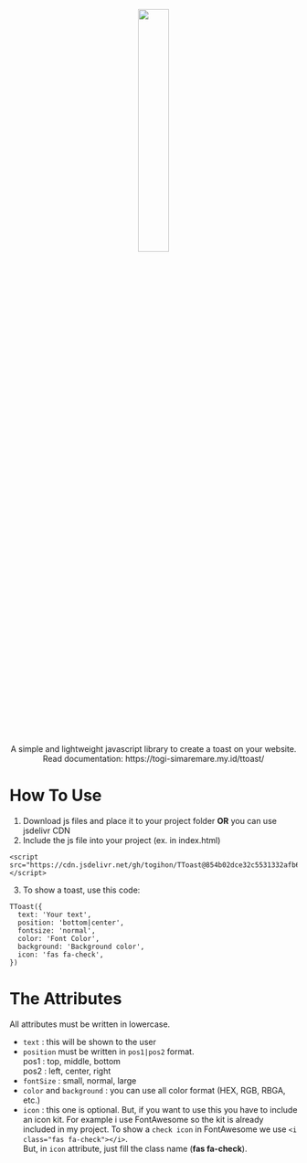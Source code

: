 <p align="center" width="100%"><img width="33%" src="https://i.ibb.co/jyb1q7k/Screenshot-2.png"</img><br>
A simple and lightweight javascript library to create a toast on your website. <br> 
Read documentation: https://togi-simaremare.my.id/ttoast/
</p>
 

# How To Use
1. Download js files and place it to your project folder **OR** you can use jsdelivr CDN 
2. Include the js file into your project (ex. in index.html)  
```
<script src="https://cdn.jsdelivr.net/gh/togihon/TToast@854b02dce32c5531332afb6d41b5088019207045/ttoast.js"></script>
```
3. To show a toast, use this code:

```
TToast({
  text: 'Your text',
  position: 'bottom|center',
  fontsize: 'normal',
  color: 'Font Color',
  background: 'Background color',
  icon: 'fas fa-check',
})
```
# The Attributes  
All attributes must be written in lowercase.  
- `text` : this will be shown to the user  
- `position` must be written in `pos1|pos2` format.  
pos1 : top, middle, bottom  
pos2 : left, center, right  
- `fontSize` : small, normal, large  
- `color` and `background` : you can use all color format (HEX, RGB, RBGA, etc.)  
- `icon` : this one is optional. But, if you want to use this you have to include an icon kit. For example i use FontAwesome so the kit is already included in my project. To show a `check icon` in FontAwesome we use `<i class="fas fa-check"></i>`.  
But, in `icon` attribute, just fill the class name (**fas fa-check**).

